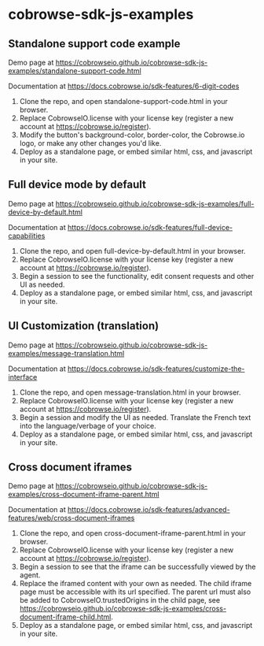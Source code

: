 # cobrowse-sdk-js-examples

## Standalone support code example
Demo page at https://cobrowseio.github.io/cobrowse-sdk-js-examples/standalone-support-code.html

Documentation at https://docs.cobrowse.io/sdk-features/6-digit-codes

1. Clone the repo, and open standalone-support-code.html in your browser.
2. Replace CobrowseIO.license with your license key (register a new account at https://cobrowse.io/register).
3. Modify the button's background-color, border-color, the Cobrowse.io logo, or make any other changes you'd like. 
4. Deploy as a standalone page, or embed similar html, css, and javascript in your site.

## Full device mode by default
Demo page at https://cobrowseio.github.io/cobrowse-sdk-js-examples/full-device-by-default.html

Documentation at https://docs.cobrowse.io/sdk-features/full-device-capabilities

1. Clone the repo, and open full-device-by-default.html in your browser.
2. Replace CobrowseIO.license with your license key (register a new account at https://cobrowse.io/register).
3. Begin a session to see the functionality, edit consent requests and other UI as needed.
4. Deploy as a standalone page, or embed similar html, css, and javascript in your site.

## UI Customization (translation)
Demo page at https://cobrowseio.github.io/cobrowse-sdk-js-examples/message-translation.html

Documentation at https://docs.cobrowse.io/sdk-features/customize-the-interface

1. Clone the repo, and open message-translation.html in your browser.
2. Replace CobrowseIO.license with your license key (register a new account at https://cobrowse.io/register).
3. Begin a session and modify the UI as needed. Translate the French text into the language/verbage of your choice. 
4. Deploy as a standalone page, or embed similar html, css, and javascript in your site.

## Cross document iframes
Demo page at https://cobrowseio.github.io/cobrowse-sdk-js-examples/cross-document-iframe-parent.html

Documentation at https://docs.cobrowse.io/sdk-features/advanced-features/web/cross-document-iframes

1. Clone the repo, and open cross-document-iframe-parent.html in your browser.
2. Replace CobrowseIO.license with your license key (register a new account at https://cobrowse.io/register).
3. Begin a session to see that the iframe can be successfully viewed by the agent.
4. Replace the iframed content with your own as needed. The child iframe page must be accessible with its url specified. The parent url must also be added to CobrowseIO.trustedOrigins in the child page, see https://cobrowseio.github.io/cobrowse-sdk-js-examples/cross-document-iframe-child.html. 
5. Deploy as a standalone page, or embed similar html, css, and javascript in your site.
